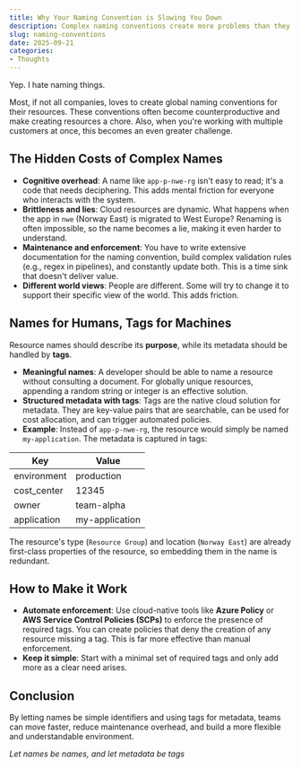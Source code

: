 ```yaml
---
title: Why Your Naming Convention is Slowing You Down
description: Complex naming conventions create more problems than they solve. This post covers the hidden costs and a simpler approach using tags.
slug: naming-conventions
date: 2025-09-21
categories:
- Thoughts
---
```


Yep. I hate naming things.

Most, if not all companies, loves to create global naming conventions for their resources. These conventions often become counterproductive and make creating resources a chore. Also, when you're working with multiple customers at once, this becomes an even greater challenge. 

## The Hidden Costs of Complex Names

- **Cognitive overhead**: A name like `app-p-nwe-rg` isn't easy to read; it's a code that needs deciphering. This adds mental friction for everyone who interacts with the system.
- **Brittleness and lies**: Cloud resources are dynamic. What happens when the app in `nwe` (Norway East) is migrated to West Europe? Renaming is often impossible, so the name becomes a lie, making it even harder to understand.
- **Maintenance and enforcement**: You have to write extensive documentation for the naming convention, build complex validation rules (e.g., regex in pipelines), and constantly update both. This is a time sink that doesn't deliver value.
- **Different world views**: People are different. Some will try to change it to support their specific view of the world. This adds friction.

## Names for Humans, Tags for Machines
Resource names should describe its **purpose**, while its metadata should be handled by **tags**.
- **Meaningful names**: A developer should be able to name a resource without consulting a document. For globally unique resources, appending a random string or integer is an effective solution.
- **Structured metadata with tags**: Tags are the native cloud solution for metadata. They are key-value pairs that are searchable, can be used for cost allocation, and can trigger automated policies.
- **Example**: Instead of `app-p-nwe-rg`, the resource would simply be named `my-application`. The metadata is captured in tags:

| Key | Value |
|--|--|
| environment | production |
| cost_center | 12345 |
| owner | team-alpha |
| application | my-application |

The resource's type (`Resource Group`) and location (`Norway East`) are already first-class properties of the resource, so embedding them in the name is redundant.

## How to Make it Work
- **Automate enforcement**: Use cloud-native tools like **Azure Policy** or **AWS Service Control Policies (SCPs)** to enforce the presence of required tags. You can create policies that deny the creation of any resource missing a tag. This is far more effective than manual enforcement.
- **Keep it simple**: Start with a minimal set of required tags and only add more as a clear need arises.

## Conclusion
By letting names be simple identifiers and using tags for metadata, teams can move faster, reduce maintenance overhead, and build a more flexible and understandable  environment.

*Let names be names, and let metadata be tags*